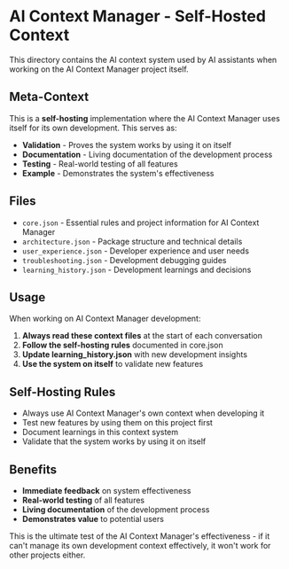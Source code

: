 # AI Context Manager - Self-Hosted Context

This directory contains the AI context system used by AI assistants when working on the AI Context Manager project itself.

## Meta-Context

This is a **self-hosting** implementation where the AI Context Manager uses itself for its own development. This serves as:

- **Validation** - Proves the system works by using it on itself
- **Documentation** - Living documentation of the development process
- **Testing** - Real-world testing of all features
- **Example** - Demonstrates the system's effectiveness

## Files

- `core.json` - Essential rules and project information for AI Context Manager
- `architecture.json` - Package structure and technical details
- `user_experience.json` - Developer experience and user needs
- `troubleshooting.json` - Development debugging guides
- `learning_history.json` - Development learnings and decisions

## Usage

When working on AI Context Manager development:

1. **Always read these context files** at the start of each conversation
2. **Follow the self-hosting rules** documented in core.json
3. **Update learning_history.json** with new development insights
4. **Use the system on itself** to validate new features

## Self-Hosting Rules

- Always use AI Context Manager's own context when developing it
- Test new features by using them on this project first
- Document learnings in this context system
- Validate that the system works by using it on itself

## Benefits

- **Immediate feedback** on system effectiveness
- **Real-world testing** of all features
- **Living documentation** of the development process
- **Demonstrates value** to potential users

This is the ultimate test of the AI Context Manager's effectiveness - if it can't manage its own development context effectively, it won't work for other projects either.
